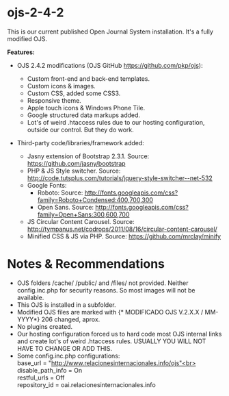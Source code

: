 # ojs-2-4-2
This is our current published Open Journal System installation. It's a fully modified OJS. 

<b>Features:</b><br>
- OJS 2.4.2 modifications (OJS GitHub https://github.com/pkp/ojs):
  - Custom front-end and back-end templates.
  - Custom icons & images.
  - Custom CSS, added some CSS3.
  - Responsive theme.
  - Apple touch icons & Windows Phone Tile.
  - Google structured data markups added.
  - Lot's of weird .htaccess rules due to our hosting configuration, outside our control. But they do work.

- Third-party code/libraries/framework added:
  - Jasny extension of Bootstrap 2.3.1. Source: https://github.com/jasny/bootstrap
  - PHP & JS Style switcher.  Source: http://code.tutsplus.com/tutorials/jquery-style-switcher--net-532
  - Google Fonts: 
    - Roboto: Source:  http://fonts.googleapis.com/css?family=Roboto+Condensed:400,700,300
    - Open Sans. Source: http://fonts.googleapis.com/css?family=Open+Sans:300,600,700
  - JS Circular Content Carousel. Source: http://tympanus.net/codrops/2011/08/16/circular-content-carousel/
  - Minified CSS & JS via PHP. Source: https://github.com/mrclay/minify

# Notes & Recommendations
- OJS folders /cache/ /public/ and /files/ not provided. Neither config.inc.php for security reasons. So most images will not be available.
- This OJS is installed in a subfolder.
- Modified OJS files are marked with {* MODIFICADO OJS V.2.X.X / MM-YYYY*} 206 changed, aprox.
- No plugins created. 
- Our hosting configuration forced us to hard code most OJS internal links and create lot's of weird .htaccess rules. USUALLY YOU WILL NOT HAVE TO CHANGE OR ADD THIS.
- Some config.inc.php configurations:<br>
base_url = "http://www.relacionesinternacionales.info/ojs"<br>
disable_path_info = On<br>
restful_urls = Off<br>
repository_id = oai.relacionesinternacionales.info
